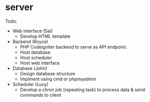 # server

Todo:
- Web interface (Sai)
  - Develop HTML template
- Backend (Royce)
  - PHP Codeigniter backend to serve as API endpoint. 
  - Host database
  - Host scheduler
  - Host web interface
- Database (John)
  - Design database structure
  - Implment using cmd or phpmyadmin
- Scheduler (Lucy)
  - Develop a chron job (repeating task) to process data & send commands to client

